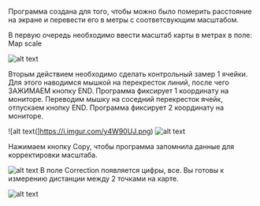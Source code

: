 Программа создана для того, чтобы можно было померить расстояние на экране и перевести его в метры с соответсвующим масштабом.

В первую очередь необходимо ввести масштаб карты в метрах в поле: Map scale

![alt text](https://i.imgur.com/pmRo6LD.png)

Вторым действием необходимо сделать контрольный замер 1 ячейки.
Для этого наводимся мышкой на перекресток линий, после чего ЗАЖИМАЕМ кнопку END.
Программа фиксирует 1 координату на мониторе.
Переводим мышку на соседний перекресток ячейк, отпускаем кнопку END.
Программа фиксирует 2 координату на мониторе.

![alt text(]https://i.imgur.com/y4W90UJ.png)
![alt text](https://i.imgur.com/E4srJRZ.png)

Нажимаем кнопку Copy, чтобы программа запомнила данные для корректировки масштаба.

![alt text](https://i.imgur.com/QffddqC.png)
В поле Correction появляется цифры, все. Вы готовы к измерению дистанции между 2 точками на карте.

![alt text](https://i.imgur.com/fEdro6G.gif)

